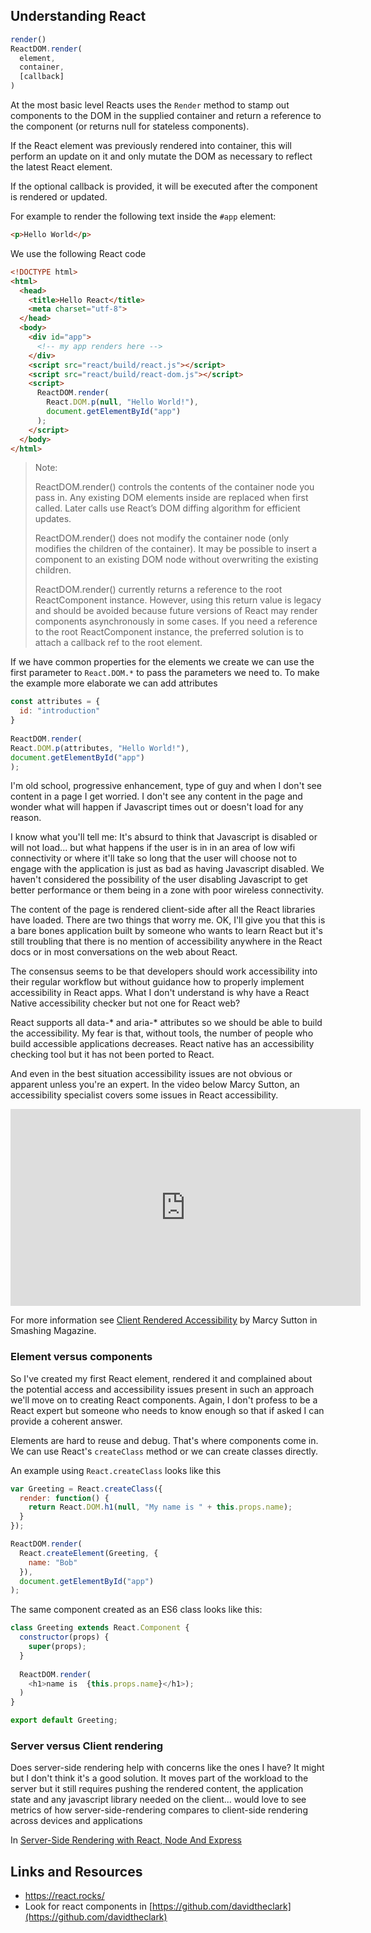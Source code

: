 ## Understanding React

```javascript
render()
ReactDOM.render(
  element,
  container,
  [callback]
)
```

At the most basic level Reacts uses the `Render` method to stamp out components to the DOM in the supplied container and return a reference to the component (or returns null for stateless components).

If the React element was previously rendered into container, this will perform an update on it and only mutate the DOM as necessary to reflect the latest React element. 

If the optional callback is provided, it will be executed after the component is rendered or updated.

For example to render the following text inside the `#app` element:

```html
<p>Hello World</p>
```

We use the following React code

```html
<!DOCTYPE html>
<html>
  <head>
    <title>Hello React</title>
    <meta charset="utf-8">
  </head>
  <body>
    <div id="app">
      <!-- my app renders here -->
    </div>
    <script src="react/build/react.js"></script>
    <script src="react/build/react-dom.js"></script>
    <script>
      ReactDOM.render(
        React.DOM.p(null, "Hello World!"),
        document.getElementById("app")
      );
    </script>
  </body>
</html>
```

> Note:
> 
> ReactDOM.render() controls the contents of the container node you pass in. Any existing DOM elements inside are replaced when first called. Later calls use React’s DOM diffing algorithm for efficient updates.
>
>ReactDOM.render() does not modify the container node (only modifies the children of the container). It may be possible to insert a component to an existing DOM node without overwriting the existing children.
>
>ReactDOM.render() currently returns a reference to the root ReactComponent instance. However, using this return value is legacy and should be avoided because future versions of React may render components asynchronously in some cases. If you need a reference to the root ReactComponent instance, the preferred solution is to attach a callback ref to the root element.

If we have common properties for the elements we create we can use the first parameter to `React.DOM.*` to pass the parameters we need to. To make the example more elaborate we can add attributes

```javascript
const attributes = {
  id: "introduction"
}
  
ReactDOM.render(
React.DOM.p(attributes, "Hello World!"),
document.getElementById("app")
);
```

I'm old school, progressive enhancement, type of guy and when I don't see content in a page I get worried. I don't see any content in the page and wonder what will happen if Javascript times out or doesn't load for any reason. 

I know what you'll tell me: It's absurd to think that Javascript is disabled or will not load... but what happens if the user is in in an area of low wifi connectivity or where it'll take so long that the user will choose not to engage with the application is just as bad as having Javascript disabled. We haven't considered the possibility of the user disabling Javascript to get better performance or them being in a zone with poor wireless connectivity.    

The content of the page is rendered client-side after all the React libraries have loaded. There are two things that worry me. OK, I'll give you that this is a bare bones application built by someone who wants to learn React but it's still troubling that there is no mention of accessibility anywhere in the React docs or in most conversations on the web about React.

The consensus seems to be that developers should work accessibility into their regular workflow but without guidance how to properly implement accessibility in React apps. What I don't understand is why have a React Native accessibility checker but not one for React web?

React supports all data-* and aria-* attributes so we should be able to build the accessibility. My fear is that, without tools, the number of people who build accessible applications decreases. React native has an accessibility checking tool but it has not been ported to React. 
 
And even in the best situation accessibility issues are not obvious or apparent unless you're an expert. In the video below Marcy Sutton, an accessibility specialist covers some issues in React accessibility.  

<div class="video">
<iframe width="560" height="315" src="https://www.youtube.com/embed/zxsUsgBYCIc?rel=0" frameborder="0" allowfullscreen></iframe>
</div>

For more information see [Client Rendered Accessibility](https://www.smashingmagazine.com/2015/05/client-rendered-accessibility/) by Marcy Sutton in Smashing Magazine. 

### Element versus components

So I've created my first React element, rendered it and complained about the potential access and accessibility issues present in such an approach we'll move on to creating React components. Again, I don't profess to be a React expert but someone who needs to know enough so that if asked I can provide a coherent answer. 

Elements are hard to reuse and debug. That's where components come in. We can use React's `createClass` method or we can create classes directly. 
  
An example using `React.createClass` looks like this

```javascript
var Greeting = React.createClass({
  render: function() {
    return React.DOM.h1(null, "My name is " + this.props.name);
  }
});

ReactDOM.render(
  React.createElement(Greeting, {
    name: "Bob"
  }),
  document.getElementById("app")
);
```

The same component created as an ES6 class looks like this:

```javascript
class Greeting extends React.Component {
  constructor(props) {
    super(props);
  }
  
  ReactDOM.render(
    <h1>name is  {this.props.name}</h1>);
  )
}

export default Greeting;
```
### Server versus Client rendering

Does server-side rendering help with concerns like the ones I have?  It might but I don't think it's a good solution. It moves part of the workload to the server but it still requires pushing the rendered content, the application state and any javascript library needed on the client... would love to see metrics of how server-side-rendering compares to client-side rendering across devices and applications 

In [Server-Side Rendering with React, Node And Express](https://www.smashingmagazine.com/2016/03/server-side-rendering-react-node-express/)
## Links and Resources 
 * https://react.rocks/
 * Look for react components in [https://github.com/davidtheclark](https://github.com/davidtheclark)
 
